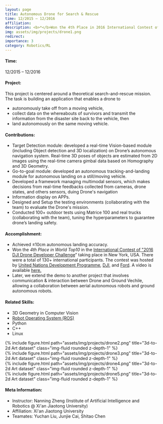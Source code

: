 ```yaml
---
layout: page
title: Autonomous Drone for Search & Rescue
time: 12/2015 – 12/2016
affiliation: 
description: <b>*</b>Won the 4th Place in 2016 International Contest of DJI Developer Challenge
img: assets/img/projects/drone1.png
redirect: 
importance: 3
category: Robotics/RL
---
```


#### Time:
12/2015 – 12/2016

#### Project: 

This project is centered around a theoretical search-and-rescue mission. The task is building an application that enables a drone to 
- autonomously take off from a moving vehicle,
- collect data on the whereabouts of survivors and transmit the information from the disaster site back to the vehicle, then 
- land autonomously on the same moving vehicle.

#### Contributions:

- Target Detection module: developed a real-time Vision-based module (including Object detection and 3D localization) on Drone’s autonomous navigation system. Real-time 3D poses of objects are estimated from 2D images using the real-time camera gimbal data based on Homography and 3D Geometry.
- Go-to-goal module: developed an autonomous tracking-and-landing module for autonomous landing on a still/moving vehicle. 
- Developed a framework managing multimodal sensors, which makes decisions from real-time feedbacks collected from cameras, drone states, and others sensors, duing Drone's navigation
- Information display on APPs.
- Designed and Setup the testing environments (collaborating with the team) to evaluate the Drone's mission.
- Conducted 100+ outdoor tests using Matrice 100 and real trucks (collaborating with the team), tuning the hyperparameters to guarantee drone’s landing safety.

#### Accomplishment: 
- Achieved ≤10cm autonomous landing accuracy. 
- Won the <i>4th Place in World Top10</i> in the <a href="https://www.dji.com/newsroom/news/dji-kicks-off-2016-dji-developer-challenge">International Contest of "2016 DJI Drone Developer Challenge</a>” taking place in New York, USA.
          There were a total of 130+ international participants.
          The contest was hosted by 
          <a href="https://www.undp.org/about-us">United Nations Development Programme</a>, <a href="https://www.dji.com/">DJI</a>, and <a href="https://media.ford.com/content/fordmedia/fna/us/en/news/2016/01/05/ford-targets-drone-to-vehicle-technology.html">Ford</a>.
          A video is available <a href="https://www.youtube.com/watch?v=DIRkzH3cTAM">here.</a>
- Later, we extend the demo to another project that involves communication & interaction between Drone and Ground Vechile, allowing a collaboration between aerial autonomous robots and ground autonomous robots.
 
#### Related Skills:
- 3D Geometry in Computer Vision
- [Robot Operating System (ROS)](https://www.ros.org/)
- Python
- C++
- Linux

<div class="row">
    <div class="col-sm mt-4 mt-md-0">
        {% include figure.html path="assets/img/projects/drone2.png" title="3d-to-2d Art dataset" class="img-fluid rounded z-depth-1" %}
    </div>
    <div class="col-sm mt-4 mt-md-0">
        {% include figure.html path="assets/img/projects/drone3.png" title="3d-to-2d Art dataset" class="img-fluid rounded z-depth-1" %}
    </div>
</div> 
<div class="row">
    <div class="col-sm mt-4 mt-md-0">
        {% include figure.html path="assets/img/projects/drone4.png" title="3d-to-2d Art dataset" class="img-fluid rounded z-depth-1" %}
    </div>
    <div class="col-sm mt-4 mt-md-0">
        {% include figure.html path="assets/img/projects/drone5.png" title="3d-to-2d Art dataset" class="img-fluid rounded z-depth-1" %}
    </div>
</div> 
 

<!-- #### General Information: -->
#### Meta Information: 
- Instructor:  Nanning Zheng (Institute of Artificial Intelligence and Robotics @ Xi'an Jiaotong University)
- Affiliation: Xi'an Jiaotong University
- Teamates: Yuchan Liu, Junjie Cai, Shitao Chen

<!-- #### Drone Vision-guided Autonomous Navigation & Search-and-rescue System -->
